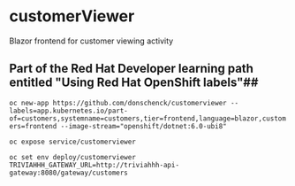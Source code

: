 # customerViewer
Blazor frontend for customer viewing activity

## Part of the Red Hat Developer learning path entitled "Using Red Hat OpenShift labels"##

`oc new-app https://github.com/donschenck/customerviewer --labels=app.kubernetes.io/part-of=customers,systemname=customers,tier=frontend,language=blazor,customers=frontend --image-stream="openshift/dotnet:6.0-ubi8"`


`oc expose service/customerviewer`


`oc set env deploy/customerviewer TRIVIAHHH_GATEWAY_URL=http://triviahhh-api-gateway:8080/gateway/customers`

